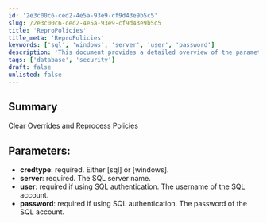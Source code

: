 ```yaml
---
id: '2e3c00c6-ced2-4e5a-93e9-cf9d43e9b5c5'
slug: /2e3c00c6-ced2-4e5a-93e9-cf9d43e9b5c5
title: 'ReproPolicies'
title_meta: 'ReproPolicies'
keywords: ['sql', 'windows', 'server', 'user', 'password']
description: 'This document provides a detailed overview of the parameters required to clear overrides and reprocess policies in a SQL environment. It outlines the necessary credentials and server information needed for successful execution.'
tags: ['database', 'security']
draft: false
unlisted: false
---
```


## Summary

Clear Overrides and Reprocess Policies

## Parameters:

- **credtype**: required. Either [sql] or [windows].  
- **server**: required. The SQL server name.  
- **user**: required if using SQL authentication. The username of the SQL account.  
- **password**: required if using SQL authentication. The password of the SQL account.  
